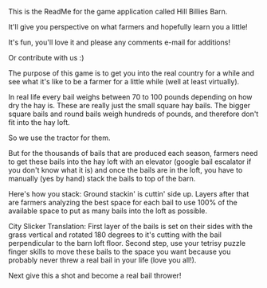 This is the ReadMe for the game application called Hill Billies Barn.

It'll give you perspective on what farmers and hopefully learn you a little!

It's fun, you'll love it and please any comments e-mail for additions!

Or contribute with us :)

The purpose of this game is to get you into the real country for a while and see what it's like to be a farmer for a little while (well at least virtually). 

In real life every bail weighs between 70 to 100 pounds depending on how dry the hay is. These are really just the small square hay bails. The bigger square bails and round bails weigh hundreds of pounds, and therefore don't fit into the hay loft.

So we use the tractor for them.

But for the thousands of bails that are produced each season, farmers need to get these bails into the hay loft with an elevator (google bail escalator if you don't know what it is) and once the bails are in the loft, you have to manually (yes by hand) stack the bails to top of the barn.

Here's how you stack:
Ground stackin' is cuttin' side up.
Layers after that are farmers analyzing the best space for each bail to use 100% of the available space to put as many bails into the loft as possible.

City Slicker Translation:
First layer of the bails is set on their sides with the grass vertical and rotated 180 degrees to it's cutting with the bail perpendicular to the barn loft floor.
Second step, use your tetrisy puzzle finger skills to move these bails to the space you want because you probably never threw a real bail in your life (love you all!).

Next give this a shot and become a real bail thrower!


